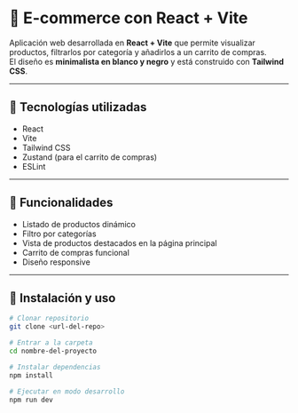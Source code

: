 # 🛒 E-commerce con React + Vite

Aplicación web desarrollada en **React + Vite** que permite visualizar productos, filtrarlos por categoría y añadirlos a un carrito de compras.  
El diseño es **minimalista en blanco y negro** y está construido con **Tailwind CSS**.  

---

## 🚀 Tecnologías utilizadas
- React  
- Vite  
- Tailwind CSS  
- Zustand (para el carrito de compras)  
- ESLint  

---

## 🎯 Funcionalidades
- Listado de productos dinámico  
- Filtro por categorías  
- Vista de productos destacados en la página principal  
- Carrito de compras funcional  
- Diseño responsive  

---

## 📂 Instalación y uso

```bash
# Clonar repositorio
git clone <url-del-repo>

# Entrar a la carpeta
cd nombre-del-proyecto

# Instalar dependencias
npm install

# Ejecutar en modo desarrollo
npm run dev
